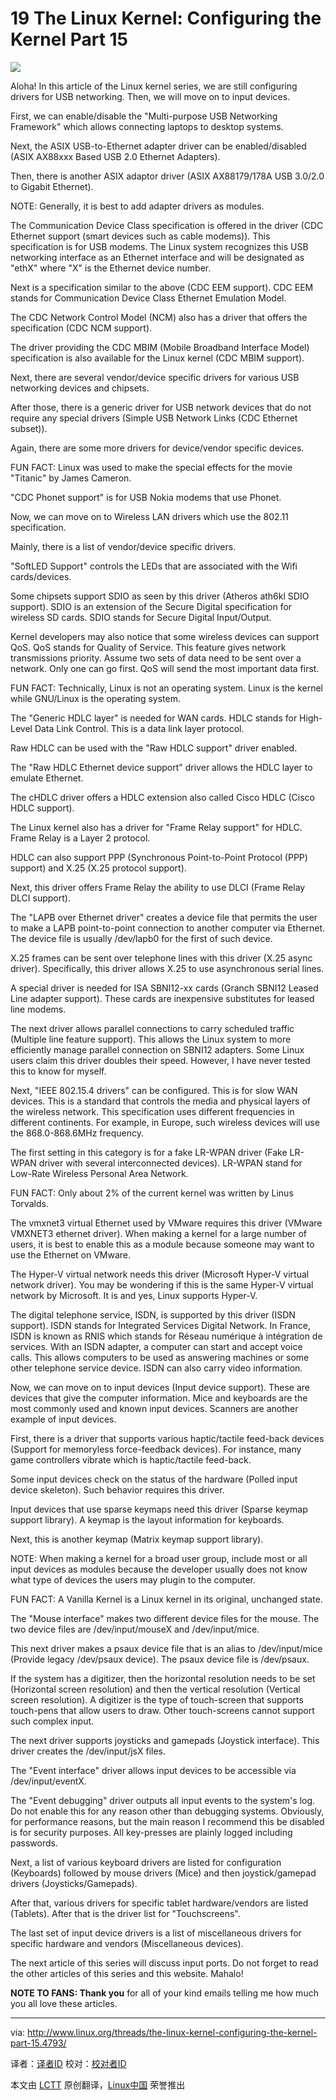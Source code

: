 19 The Linux Kernel: Configuring the Kernel Part 15
================================================================================
![](http://www.linux.org/attachments/slide-jpg.578/)

Aloha! In this article of the Linux kernel series, we are still configuring drivers for USB networking. Then, we will move on to input devices.

First, we can enable/disable the "Multi-purpose USB Networking Framework" which allows connecting laptops to desktop systems.

Next, the ASIX USB-to-Ethernet adapter driver can be enabled/disabled (ASIX AX88xxx Based USB 2.0 Ethernet Adapters).

Then, there is another ASIX adaptor driver (ASIX AX88179/178A USB 3.0/2.0 to Gigabit Ethernet).

NOTE: Generally, it is best to add adapter drivers as modules.

The Communication Device Class specification is offered in the driver (CDC Ethernet support (smart devices such as cable modems)). This specification is for USB modems. The Linux system recognizes this USB networking interface as an Ethernet interface and will be designated as "ethX" where "X" is the Ethernet device number.

Next is a specification similar to the above (CDC EEM support). CDC EEM stands for Communication Device Class Ethernet Emulation Model.

The CDC Network Control Model (NCM) also has a driver that offers the specification (CDC NCM support).

The driver providing the CDC MBIM (Mobile Broadband Interface Model) specification is also available for the Linux kernel (CDC MBIM support).

Next, there are several vendor/device specific drivers for various USB networking devices and chipsets.

After those, there is a generic driver for USB network devices that do not require any special drivers (Simple USB Network Links (CDC Ethernet subset)).

Again, there are some more drivers for device/vendor specific devices.

FUN FACT: Linux was used to make the special effects for the movie "Titanic" by James Cameron.

"CDC Phonet support" is for USB Nokia modems that use Phonet.

Now, we can move on to Wireless LAN drivers which use the 802.11 specification.

Mainly, there is a list of vendor/device specific drivers.

"SoftLED Support" controls the LEDs that are associated with the Wifi cards/devices.

Some chipsets support SDIO as seen by this driver (Atheros ath6kl SDIO support). SDIO is an extension of the Secure Digital specification for wireless SD cards. SDIO stands for Secure Digital Input/Output.

Kernel developers may also notice that some wireless devices can support QoS. QoS stands for Quality of Service. This feature gives network transmissions priority. Assume two sets of data need to be sent over a network. Only one can go first. QoS will send the most important data first.

FUN FACT: Technically, Linux is not an operating system. Linux is the kernel while GNU/Linux is the operating system.

The "Generic HDLC layer" is needed for WAN cards. HDLC stands for High-Level Data Link Control. This is a data link layer protocol.

Raw HDLC can be used with the "Raw HDLC support" driver enabled.

The "Raw HDLC Ethernet device support" driver allows the HDLC layer to emulate Ethernet.


The cHDLC driver offers a HDLC extension also called Cisco HDLC (Cisco HDLC support).

The Linux kernel also has a driver for "Frame Relay support" for HDLC. Frame Relay is a Layer 2 protocol.

HDLC can also support PPP (Synchronous Point-to-Point Protocol (PPP) support) and X.25 (X.25 protocol support).

Next, this driver offers Frame Relay the ability to use DLCI (Frame Relay DLCI support).

The "LAPB over Ethernet driver" creates a device file that permits the user to make a LAPB point-to-point connection to another computer via Ethernet. The device file is usually /dev/lapb0 for the first of such device.

X.25 frames can be sent over telephone lines with this driver (X.25 async driver). Specifically, this driver allows X.25 to use asynchronous serial lines.

A special driver is needed for ISA SBNI12-xx cards (Granch SBNI12 Leased Line adapter support). These cards are inexpensive substitutes for leased line modems.

The next driver allows parallel connections to carry scheduled traffic (Multiple line feature support). This allows the Linux system to more efficiently manage parallel connection on SBNI12 adapters. Some Linux users claim this driver doubles their speed. However, I have never tested this to know for myself.

Next, "IEEE 802.15.4 drivers" can be configured. This is for slow WAN devices. This is a standard that controls the media and physical layers of the wireless network. This specification uses different frequencies in different continents. For example, in Europe, such wireless devices will use the 868.0-868.6MHz frequency.

The first setting in this category is for a fake LR-WPAN driver (Fake LR-WPAN driver with several interconnected devices). LR-WPAN stand for Low-Rate Wireless Personal Area Network.

FUN FACT: Only about 2% of the current kernel was written by Linus Torvalds.

The vmxnet3 virtual Ethernet used by VMware requires this driver (VMware VMXNET3 ethernet driver). When making a kernel for a large number of users, it is best to enable this as a module because someone may want to use the Ethernet on VMware.

The Hyper-V virtual network needs this driver (Microsoft Hyper-V virtual network driver). You may be wondering if this is the same Hyper-V virtual network by Microsoft. It is and yes, Linux supports Hyper-V.

The digital telephone service, ISDN, is supported by this driver (ISDN support). ISDN stands for Integrated Services Digital Network. In France, ISDN is known as RNIS which stands for Réseau numérique à intégration de services. With an ISDN adapter, a computer can start and accept voice calls. This allows computers to be used as answering machines or some other telephone service device. ISDN can also carry video information.

Now, we can move on to input devices (Input device support). These are devices that give the computer information. Mice and keyboards are the most commonly used and known input devices. Scanners are another example of input devices.

First, there is a driver that supports various haptic/tactile feed-back devices (Support for memoryless force-feedback devices). For instance, many game controllers vibrate which is haptic/tactile feed-back.

Some input devices check on the status of the hardware (Polled input device skeleton). Such behavior requires this driver.

Input devices that use sparse keymaps need this driver (Sparse keymap support library). A keymap is the layout information for keyboards.

Next, this is another keymap (Matrix keymap support library).

NOTE: When making a kernel for a broad user group, include most or all input devices as modules because the developer usually does not know what type of devices the users may plugin to the computer.

FUN FACT: A Vanilla Kernel is a Linux kernel in its original, unchanged state.

The "Mouse interface" makes two different device files for the mouse. The two device files are /dev/input/mouseX and /dev/input/mice.

This next driver makes a psaux device file that is an alias to /dev/input/mice (Provide legacy /dev/psaux device). The psaux device file is /dev/psaux.

If the system has a digitizer, then the horizontal resolution needs to be set (Horizontal screen resolution) and then the vertical resolution (Vertical screen resolution). A digitizer is the type of touch-screen that supports touch-pens that allow users to draw. Other touch-screens cannot support such complex input.

The next driver supports joysticks and gamepads (Joystick interface). This driver creates the /dev/input/jsX files.

The "Event interface" driver allows input devices to be accessible via /dev/input/eventX.

The "Event debugging" driver outputs all input events to the system's log. Do not enable this for any reason other than debugging systems. Obviously, for performance reasons, but the main reason I recommend this be disabled is for security purposes. All key-presses are plainly logged including passwords.

Next, a list of various keyboard drivers are listed for configuration (Keyboards) followed by mouse drivers (Mice) and then joystick/gamepad drivers (Joysticks/Gamepads).

After that, various drivers for specific tablet hardware/vendors are listed (Tablets). After that is the driver list for "Touchscreens".

The last set of input device drivers is a list of miscellaneous drivers for specific hardware and vendors (Miscellaneous devices).

The next article of this series will discuss input ports. Do not forget to read the other articles of this series and this website. Mahalo!

**NOTE TO FANS: Thank you** for all of your kind emails telling me how much you all love these articles. 

--------------------------------------------------------------------------------

via: http://www.linux.org/threads/the-linux-kernel-configuring-the-kernel-part-15.4793/

译者：[译者ID](https://github.com/译者ID) 校对：[校对者ID](https://github.com/校对者ID)

本文由 [LCTT](https://github.com/LCTT/TranslateProject) 原创翻译，[Linux中国](http://linux.cn/) 荣誉推出